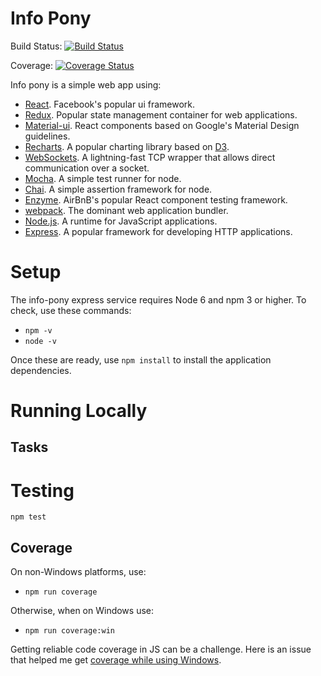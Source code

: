# Info Pony

Build Status: [![Build Status](https://travis-ci.org/jmptr/info-pony.svg?branch=master)](https://travis-ci.org/jmptr/info-pony)

Coverage: [![Coverage Status](https://coveralls.io/repos/github/jmptr/info-pony/badge.svg?branch=master)](https://coveralls.io/github/jmptr/info-pony?branch=master)

Info pony is a simple web app using:
 * [React](https://facebook.github.io/react/).  Facebook's popular ui framework.
 * [Redux](http://redux.js.org/).  Popular state management container for web applications.
 * [Material-ui](http://www.material-ui.com/).  React components based on Google's Material Design guidelines.
 * [Recharts](http://recharts.org/). A popular charting library based on [D3](https://d3js.org/).
 * [WebSockets](https://developer.mozilla.org/en-US/docs/Web/API/WebSockets_API).  A lightning-fast TCP wrapper that allows direct communication over a socket.
 * [Mocha](https://mochajs.org/).  A simple test runner for node.
 * [Chai](http://chaijs.com/).  A simple assertion framework for node.
 * [Enzyme](https://github.com/airbnb/enzyme).  AirBnB's popular React component testing framework.
 * [webpack](https://webpack.github.io/).  The dominant web application bundler.
 * [Node.js](https://nodejs.org/en/).  A runtime for JavaScript applications.
 * [Express](https://expressjs.com/).  A popular framework for developing HTTP applications.

# Setup

The info-pony express service requires Node 6 and npm 3 or higher.  To check, use these commands:

 * `npm -v`
 * `node -v`

Once these are ready, use `npm install` to install the application dependencies.

# Running Locally

## Tasks

# Testing

`npm test`

## Coverage

On non-Windows platforms, use:
 * `npm run coverage`

Otherwise, when on Windows use:
 * `npm run coverage:win`

Getting reliable code coverage in JS can be a challenge.  Here is an issue that
helped me get [coverage while using Windows](https://github.com/jmcriffey/babel-istanbul/issues/70#issuecomment-238753515).
